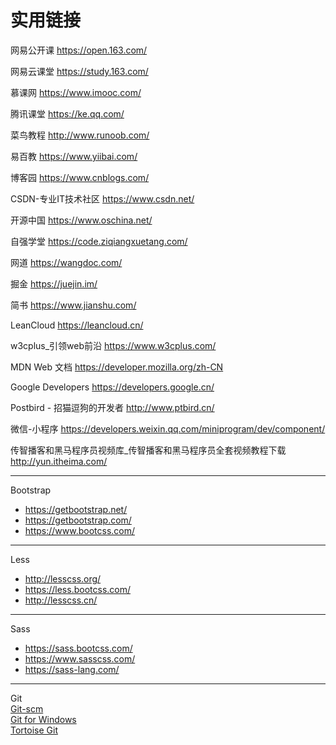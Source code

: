 
# 实用链接

网易公开课 <https://open.163.com/>

网易云课堂 <https://study.163.com/>

慕课网 <https://www.imooc.com/>

腾讯课堂 <https://ke.qq.com/>

菜鸟教程 <http://www.runoob.com/>

易百教 <https://www.yiibai.com/>

博客园 <https://www.cnblogs.com/>

CSDN-专业IT技术社区 <https://www.csdn.net/>

开源中国 <https://www.oschina.net/>

自强学堂 <https://code.ziqiangxuetang.com/>

网道 <https://wangdoc.com/>

掘金 <https://juejin.im/>

简书 <https://www.jianshu.com/>

LeanCloud <https://leancloud.cn/>

w3cplus_引领web前沿 <https://www.w3cplus.com/>

MDN Web 文档 <https://developer.mozilla.org/zh-CN>

Google Developers <https://developers.google.cn/>

Postbird - 招猫逗狗的开发者 <http://www.ptbird.cn/>

微信-小程序 <https://developers.weixin.qq.com/miniprogram/dev/component/>

传智播客和黑马程序员视频库_传智播客和黑马程序员全套视频教程下载 <http://yun.itheima.com/>

---

Bootstrap

- <https://getbootstrap.net/>
- <https://getbootstrap.com/>
- <https://www.bootcss.com/>

---

Less

- <http://lesscss.org/>
- <https://less.bootcss.com/>
- <http://lesscss.cn/>

---

 Sass

- <https://sass.bootcss.com/>
- <https://www.sasscss.com/>
- <https://sass-lang.com/>

---

Git
<br>
[Git-scm](https://git-scm.com/)
<br>
[Git for Windows](https://gitforwindows.org/index.html)
<br>
[Tortoise Git](https://tortoisegit.org/)